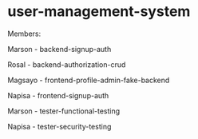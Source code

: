 # user-management-system

Members:

Marson - backend-signup-auth

Rosal - backend-authorization-crud

Magsayo - frontend-profile-admin-fake-backend

Napisa - frontend-signup-auth

Marson - tester-functional-testing

Napisa - tester-security-testing

